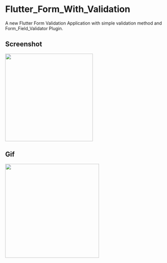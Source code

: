 # Flutter_Form_With_Validation

A new Flutter Form Validation Application with simple validation method and Form_Field_Validator Plugin.

##  Screenshot
<img src='https://user-images.githubusercontent.com/73393935/102898379-409b6200-448b-11eb-92de-cea4edc545ec.jpeg' width=280 />

## Gif
<img src='https://user-images.githubusercontent.com/73393935/102898689-b273ab80-448b-11eb-9947-7855b9662c6f.gif' width=300 />

